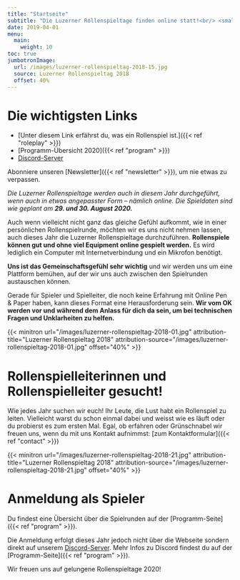 ```yaml
---
title: "Startseite"
subtitle: "Die Luzerner Rollenspieltage finden online statt!<br/> <small>29. + 30. August 2020</small>"
date: 2019-04-01
menu:
  main:
    weight: 10
toc: true
jumbotronImage:
  url: /images/luzerner-rollenspieltag-2018-15.jpg
  source: Luzerner Rollenspieltag 2018
  offset: 40%
---
```


# Die wichtigsten Links

* [Unter diesem Link erfährst du, was ein Rollenspiel ist.]({{< ref "roleplay" >}})
* [Programm-Übersicht 2020]({{< ref "program" >}})
* [Discord-Server](https://discord.gg/ThDXTwP)

Abonniere unseren [Newsletter]({{< ref "newsletter" >}}), um nie etwas zu verpassen.

_Die Luzerner Rollenspieltage werden auch in diesem Jahr durchgeführt, wenn auch in etwas angepasster Form – nämlich online. Die Spieldaten sind wie geplant am **29. und 30. August 2020.**_

Auch wenn vielleicht nicht ganz das gleiche Gefühl aufkommt, wie in einer persönlichen Rollenspielrunde, möchten wir es uns nicht nehmen lassen, auch dieses Jahr die Luzerner Rollenspieltage durchzuführen. **Rollenspiele können gut und ohne viel Equipment online gespielt werden.** Es wird lediglich ein Computer mit Internetverbindung und ein Mikrofon benötigt.

**Uns ist das Gemeinschaftsgefühl sehr wichtig** und wir werden uns um eine Plattform bemühen, auf der wir uns auch zwischen den Spielrunden austauschen können.

Gerade für Spieler und Spielleiter, die noch keine Erfahrung mit Online Pen & Paper haben, kann dieses Format eine Herausforderung sein. **Wir vom OK werden vor und während dem Anlass für dich da sein, um bei technischen Fragen und Unklarheiten zu helfen.**

{{< minitron url="/images/luzerner-rollenspieltag-2018-01.jpg" attribution-title="Luzerner Rollenspieltag 2018" attribution-source="/images/luzerner-rollenspieltag-2018-01.jpg" offset="40%" >}}

# Rollenspielleiterinnen und Rollenspielleiter gesucht!

Wie jedes Jahr suchen wir euch! Ihr Leute, die Lust habt ein Rollenspiel zu leiten. Vielleicht warst du schon einmal dabei und weisst wie es läuft oder du probierst es zum ersten Mal. Egal, ob erfahren oder Grünschnabel wir freuen uns, wenn du mit uns Kontakt aufnimmst: [zum Kontaktformular]({{< ref "contact" >}})

{{< minitron url="/images/luzerner-rollenspieltag-2018-21.jpg" attribution-title="Luzerner Rollenspieltag 2018" attribution-source="/images/luzerner-rollenspieltag-2018-21.jpg" offset="40%" >}}

# Anmeldung als Spieler

Du findest eine Übersicht über die Spielrunden auf der [Programm-Seite]({{< ref "program" >}}).

Die Anmeldung erfolgt dieses Jahr jedoch nicht über die Webseite sondern direkt auf unserem [Discord-Server](https://discord.gg/ThDXTwP). Mehr Infos zu Discord findest du auf der [Programm-Seite]({{< ref "program" >}}).

Wir freuen uns auf gelungene Rollenspieltage 2020!
